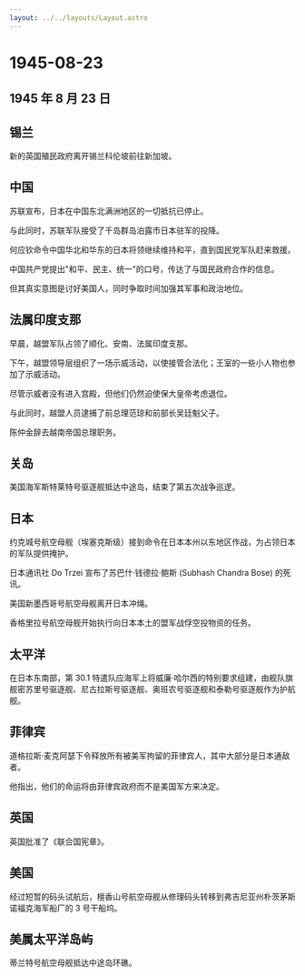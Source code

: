 ```yaml
---
layout: ../../layouts/Layout.astro
---
```


# 1945-08-23

## 1945 年 8 月 23 日

## 锡兰

新的英国殖民政府离开锡兰科伦坡前往新加坡。

## 中国

苏联宣布，日本在中国东北满洲地区的一切抵抗已停止。

与此同时，苏联军队接受了千岛群岛泊露市日本驻军的投降。

何应钦命令中国华北和华东的日本将领继续维持和平，直到国民党军队赶来救援。

中国共产党提出"和平、民主、统一"的口号，传达了与国民政府合作的信息。

但其真实意图是讨好美国人，同时争取时间加强其军事和政治地位。

## 法属印度支那

早晨，越盟军队占领了顺化、安南、法属印度支那。

下午，越盟领导层组织了一场示威活动，以使接管合法化；王室的一些小人物也参加了示威活动。

尽管示威者没有进入宫殿，但他们仍然迫使保大皇帝考虑退位。

与此同时，越盟人员逮捕了前总理范琼和前部长吴廷魁父子。

陈仲金辞去越南帝国总理职务。

## 关岛

美国海军斯特莱特号驱逐舰抵达中途岛，结束了第五次战争巡逻。

## 日本

约克城号航空母舰（埃塞克斯级）接到命令在日本本州以东地区作战，为占领日本的军队提供掩护。

日本通讯社 Do Trzei 宣布了苏巴什·钱德拉·鲍斯 (Subhash Chandra Bose)
的死讯。

美国新墨西哥号航空母舰离开日本冲绳。

香格里拉号航空母舰开始执行向日本本土的盟军战俘空投物资的任务。

## 太平洋

在日本东南部，第 30.1
特遣队应海军上将威廉·哈尔西的特别要求组建，由舰队旗舰密苏里号驱逐舰、尼古拉斯号驱逐舰、奥班农号驱逐舰和泰勒号驱逐舰作为护航舰。

## 菲律宾

道格拉斯·麦克阿瑟下令释放所有被美军拘留的菲律宾人，其中大部分是日本通敌者。

他指出，他们的命运将由菲律宾政府而不是美国军方来决定。

## 英国

英国批准了《联合国宪章》。

## 美国

经过短暂的码头试航后，檀香山号航空母舰从修理码头转移到弗吉尼亚州朴茨茅斯诺福克海军船厂的
3 号干船坞。

## 美属太平洋岛屿

蒂兰特号航空母舰抵达中途岛环礁。
